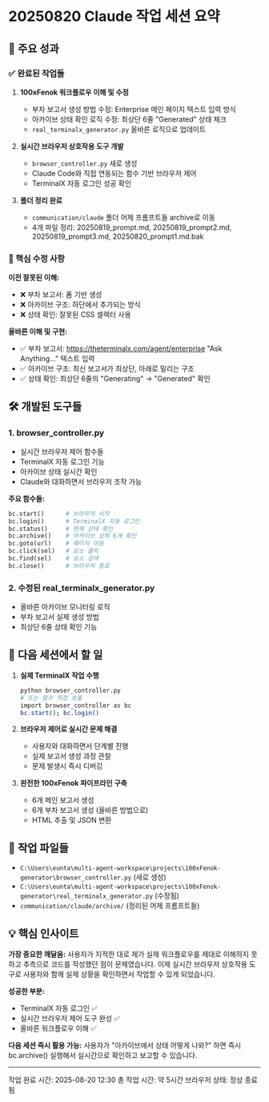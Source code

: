 # 20250820 Claude 작업 세션 요약

## 🎯 주요 성과

### ✅ 완료된 작업들

1. **100xFenok 워크플로우 이해 및 수정**
   - 부차 보고서 생성 방법 수정: Enterprise 메인 페이지 텍스트 입력 방식
   - 아카이브 상태 확인 로직 수정: 최상단 6줄 "Generated" 상태 체크
   - `real_terminalx_generator.py` 올바른 로직으로 업데이트

2. **실시간 브라우저 상호작용 도구 개발**
   - `browser_controller.py` 새로 생성
   - Claude Code와 직접 연동되는 함수 기반 브라우저 제어
   - TerminalX 자동 로그인 성공 확인

3. **폴더 정리 완료**
   - `communication/claude` 폴더 어제 프롬프트들 archive로 이동
   - 4개 파일 정리: 20250819_prompt.md, 20250819_prompt2.md, 20250819_prompt3.md, 20250820_prompt1.md.bak

### 🔧 핵심 수정 사항

**이전 잘못된 이해:**
- ❌ 부차 보고서: 폼 기반 생성
- ❌ 아카이브 구조: 하단에서 추가되는 방식
- ❌ 상태 확인: 잘못된 CSS 셀렉터 사용

**올바른 이해 및 구현:**
- ✅ 부차 보고서: https://theterminalx.com/agent/enterprise "Ask Anything..." 텍스트 입력
- ✅ 아카이브 구조: 최신 보고서가 최상단, 아래로 밀리는 구조
- ✅ 상태 확인: 최상단 6줄의 "Generating" → "Generated" 확인

## 🛠️ 개발된 도구들

### 1. browser_controller.py
- 실시간 브라우저 제어 함수들
- TerminalX 자동 로그인 기능
- 아카이브 상태 실시간 확인
- Claude와 대화하면서 브라우저 조작 가능

**주요 함수들:**
```python
bc.start()      # 브라우저 시작
bc.login()      # TerminalX 자동 로그인  
bc.status()     # 현재 상태 확인
bc.archive()    # 아카이브 상위 6개 확인
bc.goto(url)    # 페이지 이동
bc.click(sel)   # 요소 클릭
bc.find(sel)    # 요소 검색
bc.close()      # 브라우저 종료
```

### 2. 수정된 real_terminalx_generator.py
- 올바른 아카이브 모니터링 로직
- 부차 보고서 실제 생성 방법
- 최상단 6줄 상태 확인 기능

## 🎯 다음 세션에서 할 일

1. **실제 TerminalX 작업 수행**
   ```bash
   python browser_controller.py
   # 또는 함수 직접 호출
   import browser_controller as bc
   bc.start(); bc.login()
   ```

2. **브라우저 제어로 실시간 문제 해결**
   - 사용자와 대화하면서 단계별 진행
   - 실제 보고서 생성 과정 관찰
   - 문제 발생시 즉시 디버깅

3. **완전한 100xFenok 파이프라인 구축**
   - 6개 메인 보고서 생성
   - 6개 부차 보고서 생성 (올바른 방법으로)
   - HTML 추출 및 JSON 변환

## 📂 작업 파일들

- `C:\Users\eunta\multi-agent-workspace\projects\100xFenok-generator\browser_controller.py` (새로 생성)
- `C:\Users\eunta\multi-agent-workspace\projects\100xFenok-generator\real_terminalx_generator.py` (수정됨)
- `communication/claude/archive/` (정리된 어제 프롬프트들)

## 💡 핵심 인사이트

**가장 중요한 깨달음:** 
사용자가 지적한 대로 제가 실제 워크플로우를 제대로 이해하지 못하고 추측으로 코드를 작성했던 점이 문제였습니다. 이제 실시간 브라우저 상호작용 도구로 사용자와 함께 실제 상황을 확인하면서 작업할 수 있게 되었습니다.

**성공한 부분:**
- TerminalX 자동 로그인 ✅
- 실시간 브라우저 제어 도구 완성 ✅
- 올바른 워크플로우 이해 ✅

**다음 세션 즉시 활용 가능:**
사용자가 "아카이브에서 상태 어떻게 나와?" 하면 즉시 bc.archive() 실행해서 실시간으로 확인하고 보고할 수 있습니다.

---
작업 완료 시간: 2025-08-20 12:30
총 작업 시간: 약 5시간
브라우저 상태: 정상 종료됨